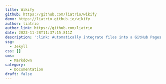```yaml
---
title: Wikify
github: https://github.com/liatrio/wikify
demo: https://liatrio.github.io/wikify
author: liatrio
author_link: https://github.com/liatrio
date: 2023-11-28T11:37:15.811Z
description: ':link: Automatically integrate files into a GitHub Pages website.'
ssg:
  - Jekyll
css: []
cms:
  - Markdown
category:
  - Documentation
draft: false
---
```

